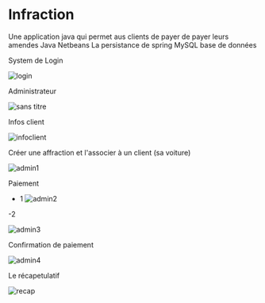 # Infraction
Une application java qui permet aus clients de payer de payer leurs amendes 
  Java
  Netbeans
  La persistance de spring
  MySQL base de données 


System de Login

![login](https://user-images.githubusercontent.com/26189475/39654498-1142c38c-4fc3-11e8-9c0d-8fe7ac114285.jpg)


Administrateur 

![sans titre](https://user-images.githubusercontent.com/26189475/39654703-f80be56e-4fc3-11e8-84f9-fdbf3fc09540.jpg)


Infos client 

![infoclient](https://user-images.githubusercontent.com/26189475/39655397-63cae6d0-4fc7-11e8-95c2-a73873b86f82.jpg)


Créer une affraction et l'associer à un client (sa voiture) 

![admin1](https://user-images.githubusercontent.com/26189475/39655035-91ab4196-4fc5-11e8-9951-82f118cddd4c.jpg)


Paiement 

- 1 
![admin2](https://user-images.githubusercontent.com/26189475/39655487-e4b4ec3c-4fc7-11e8-9d7f-9939bd70c677.jpg)

-2 

![admin3](https://user-images.githubusercontent.com/26189475/39655520-0a03a0b4-4fc8-11e8-92c4-01f4c67a4879.jpg)


Confirmation de paiement 

![admin4](https://user-images.githubusercontent.com/26189475/39655529-15219faa-4fc8-11e8-995c-abee6dbc6a5d.jpg)

Le récapetulatif

![recap](https://user-images.githubusercontent.com/26189475/39655646-ce5cad2a-4fc8-11e8-8078-8471faf8fcaf.jpg)

